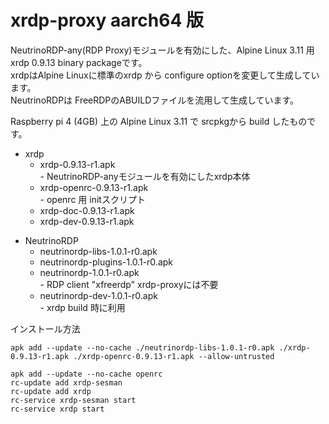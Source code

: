 # xrdp-proxy aarch64 版
NeutrinoRDP-any(RDP Proxy)モジュールを有効にした、Alpine Linux 3.11 用 xrdp  0.9.13 binary packageです。  
xrdpはAlpine Linuxに標準のxrdp から configure optionを変更して生成しています。  
NeutrinoRDPは FreeRDPのABUILDファイルを流用して生成しています。

Raspberry pi 4 (4GB) 上の Alpine Linux 3.11 で srcpkgから build したものです。

- xrdp  
  - xrdp-0.9.13-r1.apk  
        - NeutrinoRDP-anyモジュールを有効にしたxrdp本体  
  - xrdp-openrc-0.9.13-r1.apk  
        - openrc 用 initスクリプト  
  - xrdp-doc-0.9.13-r1.apk  
  - xrdp-dev-0.9.13-r1.apk  

* NeutrinoRDP  
   - neutrinordp-libs-1.0.1-r0.apk      
   - neutrinordp-plugins-1.0.1-r0.apk     
   - neutrinordp-1.0.1-r0.apk  
          - RDP client "xfreerdp" xrdp-proxyには不要  
   - neutrinordp-dev-1.0.1-r0.apk  
          - xrdp build 時に利用  

インストール方法  
```APKBUILD:title
apk add --update --no-cache ./neutrinordp-libs-1.0.1-r0.apk ./xrdp-0.9.13-r1.apk ./xrdp-openrc-0.9.13-r1.apk --allow-untrusted

apk add --update --no-cache openrc 
rc-update add xrdp-sesman
rc-update add xrdp
rc-service xrdp-sesman start
rc-service xrdp start
```
